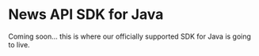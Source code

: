 # News API SDK for Java
Coming soon... this is where our officially supported SDK for Java is going to live.

